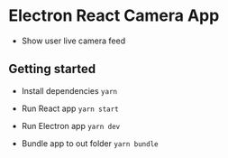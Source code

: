 # Electron React Camera App
- Show user live camera feed

## Getting started
- Install dependencies
`yarn`

- Run React app
`yarn start`

- Run Electron app
`yarn dev`

- Bundle app to out folder
`yarn bundle`

